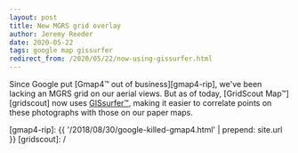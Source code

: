 ```yaml
---
layout: post
title: New MGRS grid overlay
author: Jeremy Reeder
date: 2020-05-22
tags: google map gissurfer
redirect_from: /2020/05/22/now-using-gissurfer.html
---
```


Since Google put [Gmap4™ out of business][gmap4-rip], we've been lacking an MGRS
grid on our aerial views. But as of today, [GridScout Map™][gridscout] now uses
[GISsurfer™][gis-surfer], making it easier to correlate points on these
photographs with those on our paper maps.


[gis-surfer]: https://gissurfer.com
[gmap4-rip]:  {{ '/2018/08/30/google-killed-gmap4.html' | prepend: site.url }}
[gridscout]:  /
